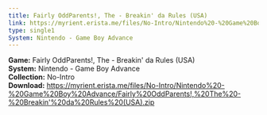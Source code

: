 ```yaml
---
title: Fairly OddParents!, The - Breakin' da Rules (USA)
link: https://myrient.erista.me/files/No-Intro/Nintendo%20-%20Game%20Boy%20Advance/Fairly%20OddParents!,%20The%20-%20Breakin'%20da%20Rules%20(USA).zip
type: single1
System: Nintendo - Game Boy Advance
---
```

<b>Game:</b> Fairly OddParents!, The - Breakin' da Rules (USA)<br>
<b>System:</b> Nintendo - Game Boy Advance<br>
<b>Collection:</b> No-Intro<br>
<b>Download:</b> https://myrient.erista.me/files/No-Intro/Nintendo%20-%20Game%20Boy%20Advance/Fairly%20OddParents!,%20The%20-%20Breakin'%20da%20Rules%20(USA).zip